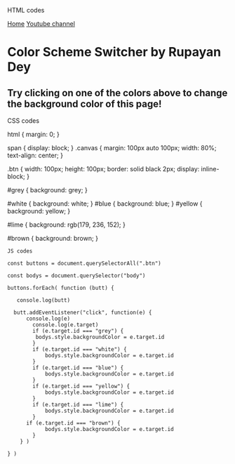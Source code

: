 HTML codes

<!DOCTYPE html>
<html lang="en">
  <head>
    <meta charset="UTF-8" />
    <meta name="viewport" content="width=device-width, initial-scale=1.0" />
    <meta http-equiv="X-UA-Compatible" content="ie=edge" />
    <link rel="stylesheet" href="style.css" />
    <link rel="stylesheet" href="../styles.css" />
    <title>JavaScript Background Color Switcher</title>
  </head>
  <body>
    <nav>
      <a href="/" aria-current="page">Home</a>
      <a target="_blank" href="#"
        >Youtube channel</a
      >
    </nav>
    <div class="canvas">
      <!-- <a
        style="
          background-color: #fff;
          padding: 10px 30px;
          border-radius: 8px;
          color: #212121;
          text-decoration: none;
          border: 2px solid #212121;
        "
        href="../index.html"
        >Back to Home Page</a
      > -->
      <h1>Color Scheme Switcher by Rupayan Dey</h1>
      <span class="btn" id="grey"></span>
      <span class="btn" id="white"></span>
      <span class="btn" id="blue"></span>
      <span class="btn" id="yellow"></span>
      <span class="btn" id="lime"></span>
      <span class="btn" id="brown"></span>
      <h2>
        Try clicking on one of the colors above
        <span>to change the background color of this page!</span>
      </h2>
    </div>
    <script src="chaiaurcode.js"></script>
  </body>
</html>


CSS codes

html {
  margin: 0;
}

span {
  display: block;
}
.canvas {
  margin: 100px auto 100px;
  width: 80%;
  text-align: center;
}

.btn {
  width: 100px;
  height: 100px;
  border: solid black 2px;
  display: inline-block;
}

#grey {
  background: grey;
}

#white {
  background: white;
}
#blue {
  background: blue;
}
#yellow {
  background: yellow;
}

#lime {
  background: rgb(179, 236, 152);
}

#brown {
  background: brown;
}

```
JS codes

const buttons = document.querySelectorAll(".btn")

const bodys = document.querySelector("body")

buttons.forEach( function (butt) {

   console.log(butt)

  butt.addEventListener("click", function(e) {
      console.log(e)
        console.log(e.target)
        if (e.target.id === "grey") {
         bodys.style.backgroundColor = e.target.id
        }
        if (e.target.id === "white") {
            bodys.style.backgroundColor = e.target.id
        }
        if (e.target.id === "blue") {
            bodys.style.backgroundColor = e.target.id
        }
        if (e.target.id === "yellow") {
            bodys.style.backgroundColor = e.target.id         
        }
        if (e.target.id === "lime") {
            bodys.style.backgroundColor = e.target.id        
        }
      if (e.target.id === "brown") {
            bodys.style.backgroundColor = e.target.id       
        }
    } )
    
} )

```
